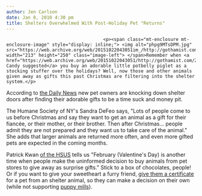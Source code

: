 ```yaml
---
author: Jen Carlson
date: Jan 8, 2010 4:30 pm
title: Shelters Overwhelmed With Post-Holiday Pet "Returns"
---
```


	
										<p><span class="mt-enclosure mt-enclosure-image" style="display: inline;"> <img alt="phpg9MTsDPM.jpg" src="https://web.archive.org/web/20151022043051im_/http://gothamist.com/attachments/arts_jen/phpg9MTsDPM.jpg" width="213" height="250" class="image-left"> </span>Remember when <a href="https://web.archive.org/web/20151022043051/http://gothamist.com/2009/12/08/daily_candy.php">Daily Candy suggested</a> you buy an adorable little potbelly piglet as a stocking stuffer over the holidays? Well, now those and other animals given away as gifts this past Christmas are filtering into the shelter system.</p>

<p>According to <a href="https://web.archive.org/web/20151022043051/http://www.nydailynews.com/lifestyle/pets/2010/01/08/2010-01-08_after_holiday_thrill_ends_many_christmas_morrning_puppies_and_kittens_dumped_at_.html">the Daily News</a> new pet owners are knocking down shelter doors after finding their adorable gifts to be a time suck and money pit.</p>

<p>The Humane Society of NY&apos;s Sandra DeFeo says, &quot;Lots of people come to us before Christmas and say they want to get an animal as a gift for their fianc&#xE9;e, or their mother, or their brother. Then after Christmas... people admit they are not prepared and they want us to take care of the animal.&quot; She adds that larger animals are returned more often, and even more gifted pets are expected in the coming months. </p>

<p>Patrick Kwan <a href="https://web.archive.org/web/20151022043051/http://www.facebook.com/profile.php?id=48782834768">of the HSUS</a> tells us &quot;February (Valentine&apos;s Day) is another time when people make the uninformed decision to buy animals from pet stores to give away as surprise gifts.&quot; Stick to a box of chocolates, people! Or if you want to give your sweetheart a furry friend, <a href="https://web.archive.org/web/20151022043051/http://www.petfinder.com/petpromise">give them a certificate</a> for a pet from an shelter animal, so they can make a decision on their own (while not supporting <a href="https://web.archive.org/web/20151022043051/http://gothamist.com/2009/11/06/puppy_mills.php">puppy mills</a>).</p>					
										
									
				